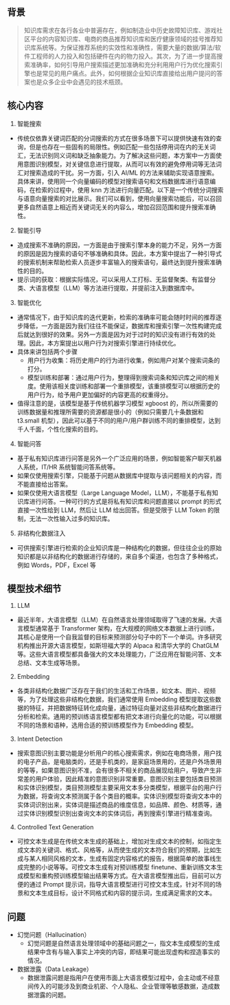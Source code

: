 ## 背景
> 知识库需求在各行各业中普遍存在，例如制造业中历史故障知识库、游戏社区平台的内容知识库、电商的商品推荐知识库和医疗健康领域的挂号推荐知识库系统等。为保证推荐系统的实效性和准确性，需要大量的数据/算法/软件工程师的人力投入和包括硬件在内的物力投入。其次，为了进一步提高搜索准确率，如何引导用户搜索描述更加准确和充分利用用户行为优化搜索引擎也是常见的用户痛点。此外，如何根据企业知识库直接给出用户提问的答案也是众多企业中会遇见的技术瓶颈。

## 核心内容
1. 智能搜索
* 传统仅依靠关键词匹配的分词搜索的方式在很多场景下可以提供快速有效的查询，但是也存在一些固有的局限性。例如匹配一些包括停用词在内的无关词汇，无法识别同义词和缺乏抽象能力。为了解决这些问题，本方案中一方面使用意图识别模型，对关键信息进行提取，从而可以有效的避免停用词等无法词汇对搜索造成的干扰。另一方面，引入 AI/ML 的方法来辅助实现语意搜索。具体来讲，使用同一个向量编码的模型对搜索语句和文档数据库进行语意编码，在检索的过程中，使用 knn 方法进行向量匹配。以下是一个传统分词搜索与语意向量搜索的对比展示。我们可以看到，使用向量搜索功能后，可以召回更多自然语意上相近而关键词无关的内容么，增加召回范围和提升搜索准确性。
2. 智能引导
* 造成搜索不准确的原因，一方面是由于搜索引擎本身的能力不足，另外一方面的原因是因为搜索的语句不够准确和具体。因此，本方案中提出了一种引导式的搜索机制来帮助检索人员逐步丰富输入的搜索语句，最终达到提升搜索准确性的目的。
* 提示词的获取：根据实际情况，可以采用人工打标、无监督聚类、有监督分类、大语言模型（LLM）等方法进行提取，并提前注入到数据库中。
3. 智能优化
* 通常情况下，由于知识库的迭代更新，检索的准确率可能会随时时间的推荐逐步降低，一方面是因为我们往往不能保证，数据库和搜索引擎一次性构建完成后就达到很好的效果。另外一方面是因为对于过时的知识没有进行有效的处理。因此，本方案提出以用户行为对搜索引擎进行持续优化。
* 具体来讲包括两个步骤
  * 用户行为收集：将历史用户的行为进行收集，例如用户对某个搜索词条的打分。
  * 模型训练和部署：通过用户行为，整理得到搜索词条和知识库之间的相关度。使用该相关度训练和部署一个重排模型，该重排模型可以根据历史的用户行为，给予用户更加偏好的内容更高的权重得分。
* 值得注意的是，该模型是基于传统机器学习模型 xgboost 的，所以所需要的训练数据量和推理所需要的资源都是很小的（例如只需要几十条数据和 t3.small 机型），因此可以基于不同的用户/用户群训练不同的重排模型，达到千人千面，个性化搜索的目的。
4. 智能问答
* 基于私有知识库进行问答是另外一个广泛应用的场景，例如智能客户聊天机器人系统，IT/HR 系统智能问答系统等。
* 如果仅使用搜索引擎，只能基于问题从数据库中提取与该问题相关的内容，而不能直接给出答案。
* 如果仅使用大语言模型（Large Language Model，LLM），不能基于私有知识库进行问答。一种可行的方式是将私有知识库和问题直接以 prompt 的形式直接一次性给到 LLM，然后让 LLM 给出回答。但是受限于 LLM Token 的限制，无法一次性输入过多的知识库。
5. 非结构化数据注入
* 可供搜索引擎进行检索的企业知识库是一种结构化的数据，但往往企业的原始知识都是以非结构化的数据进行存储的，来自多个渠道，也包含了多种格式，例如 Words，PDF，Excel 等

## 模型技术细节
1. LLM
* 最近半年，大语言模型（LLM）在自然语言处理领域取得了飞速的发展。大语言模型通常基于 Transformer 架构，在大规模的网络文本数据上进行训练，其核心是使用一个自我监督的目标来预测部分句子中的下一个单词。许多研究机构推出开源大语言模型，如斯坦福大学的 Alpaca 和清华大学的 ChatGLM 等。这些大语言模型都具备强大的文本处理能力，广泛应用在智能问答、文本总结、文本生成等场景。
2. Embedding
* 各类非结构化数据广泛存在于我们的生活和工作场景，如文本、图片、视频等，为了处理这些非结构化数据，我们通常使用 Embedding 模型提取这些数据的特征，并把数据特征转化成向量，通过特征向量对这些非结构化数据进行分析和检索。通用的预训练语言模型都有把文本进行向量化的功能，可以根据不同的场景和语种，选用合适的预训练模型作为 Embedding 模型。
3. Intent Detection
* 搜索意图识别主要功能是分析用户的核心搜索需求，例如在电商场景，用户找的电子产品，是电脑类的，还是手机类的，是家庭场景用的，还是户外场景用的等等，如果意图识别不准，会有很多不相关的商品展现给用户，导致产生非常差的用户体验，因此精准的意图识别非常重要。意图识别主要包括类目预测和实体识别模型，类目预测模型主要采用文本多分类模型，根据平台的用户行为数据，将查询文本预测属于各个类目的概率。实体识别模型将查询文本中的实体词识别出来，实体词是描述商品的维度信息，如品牌、颜色、材质等，通过实体识别模型识别出查询文本的实体词后，再到搜索引擎进行精准查询。
4. Controlled Text Generation
* 可控文本生成是在传统文本生成的基础上，增加对生成文本的控制，如指定生成文本的关键词、格式、风格等，从而使生成的文本符合我们的预期，比如生成与某人相同风格的文本，生成有固定内容格式的报告，根据简单的故事线生成完整的小说等等。可控文本生成有对预训练模型 finetune、重新训练文本生成模型和重构预训练模型输出结果等方式。在大语言模型推出后，目前可以方便的通过 Prompt 提示词，指导大语言模型进行可控文本生成，针对不同的场景和文本生成目标，设计不同格式和内容的提示词，生成满足需求的文本。

## 问题
* 幻觉问题（Hallucination）
  * 幻觉问题是自然语言处理领域中的基础问题之一，指文本生成模型的生成结果中含有与输入事实上冲突的内容，即结果可能出现虚构和捏造事实的情况。  
* 数据泄露（Data Leakage）
  * 数据泄露问题是指用户在使用市面上大语言模型过程中，会主动或不经意间传入的可能涉及到商业机密、个人隐私、企业管理等敏感数据，造成数据泄露的问题。

